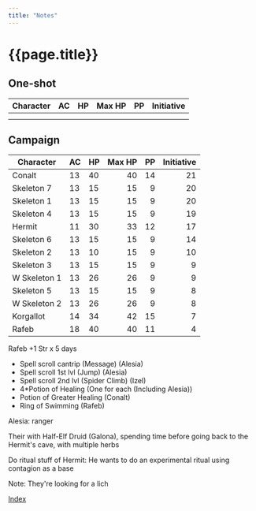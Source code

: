 ```yaml
---
title: "Notes"
---
```


# {{page.title}}

## One-shot

| Character | AC  | HP  | Max HP |  PP | Initiative |
| --------- | --- | --- | -----: | --: | ---------: |
|           |     |     |        |     |            |
|           |     |     |        |     |            |

## Campaign

| Character    | AC  | HP  | Max HP |  PP | Initiative |
| ------------ | --- | --- | -----: | --: | ---------: |
| Conalt       | 13  | 40  |     40 |  14 |         21 |
| Skeleton 7   | 13  | 15  |     15 |   9 |         20 | <!--Here-->
| Skeleton 1   | 13  | 15  |     15 |   9 |         20 |
| Skeleton 4   | 13  | 15  |     15 |   9 |         19 |
| Hermit       | 11  | 30  |     33 |  12 |         17 |
| Skeleton 6   | 13  | 15  |     15 |   9 |         14 |
| Skeleton 2   | 13  | 10  |     15 |   9 |         10 |
| Skeleton 3   | 13  | 15  |     15 |   9 |          9 |
| W Skeleton 1 | 13  | 26  |     26 |   9 |          9 |
| Skeleton 5   | 13  | 15  |     15 |   9 |          8 |
| W Skeleton 2 | 13  | 26  |     26 |   9 |          8 |
| Korgallot    | 14  | 34  |     42 |  15 |          7 |
| Rafeb        | 18  | 40  |     40 |  11 |          4 |

<!--4,-7 y WS round 2-->

<!--|Izel|15|27||Use character after the fact-->

Rafeb +1 Str x 5 days

- Spell scroll cantrip (Message) (Alesia)
- Spell scroll 1st lvl (Jump) (Alesia)
- Spell scroll 2nd lvl (Spider Climb) (Izel)
- 4\*Potion of Healing (One for each (Including Alesia))
- Potion of Greater Healing (Conalt)
- Ring of Swimming (Rafeb)

Alesia: ranger

Their with Half-Elf Druid (Galona), spending time before going back to the Hermit's cave, with multiple herbs

Do ritual stuff of Hermit: He wants to do an experimental ritual using contagion as a base

Note: They're looking for a lich

[Index](index)
